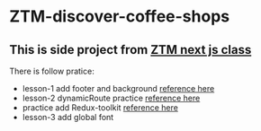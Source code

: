 # ZTM-discover-coffee-shops
This is side project from [ZTM next js class](https://www.udemy.com/course/complete-nextjs-developer-zero-to-mastery/)
----
There is follow pratice:  
- lesson-1 add footer and background [reference here](https://extreme-amethyst-885.notion.site/30-_app-js-Solution-with-Footer-2c35bc5daf6b4b739331c647ec8c9986)
- lesson-2 dynamicRoute practice [reference here](https://extreme-amethyst-885.notion.site/40-What-is-Dynamic-Routing-4d1e22475e074d8b9d364bbafa34cd57?pvs=4)
- practice add Redux-toolkit [reference here](https://www.merixstudio.com/blog/introduction-using-redux-toolkit-nextjs-and-typescript/)
- lesson-3 add global font